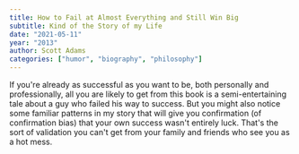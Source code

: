```yaml
---
title: How to Fail at Almost Everything and Still Win Big
subtitle: Kind of the Story of my Life
date: "2021-05-11"
year: "2013"
author: Scott Adams
categories: ["humor", "biography", "philosophy"]
---
```


If you're already as successful as you want to be, both personally and professionally, all you are likely to get from this book is a semi-entertaining tale about a guy who failed his way to success. But you might also notice some familiar patterns in my story that will give you confirmation (of confirmation bias) that your own success wasn't entirely luck. That's the sort of validation you can't get from your family and friends who see you as a hot mess. 